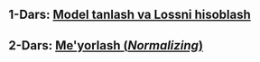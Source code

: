 ## 1-Dars: [Model tanlash va Lossni hisoblash](./tutorial_1.html)
## 2-Dars: [Me'yorlash (*Normalizing*)](./tutorial_2.html)
